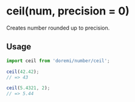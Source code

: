 # ceil(num, precision = 0)

Creates number rounded up to precision.

## Usage

```js
import ceil from 'doremi/number/ceil';

ceil(42.42);
// => 43

ceil(5.4321, 2);
// => 5.44
```